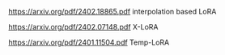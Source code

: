 https://arxiv.org/pdf/2402.18865.pdf interpolation based LoRA

https://arxiv.org/pdf/2402.07148.pdf X-LoRA

https://arxiv.org/pdf/2401.11504.pdf Temp-LoRA